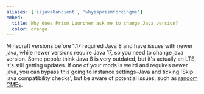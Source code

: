 ```yaml
---
aliases: ['isjava8ancient', 'whyisprismforcingme']
embed:
  title: Why does Prism Launcher ask me to change Java version?
  color: orange
---
```


Minecraft versions before 1.17 required Java 8 and have issues with newer java, while newer versions require Java 17, so you need to change java version. Some people think Java 8 is very outdated, but it's actually an LTS, it's still getting updates. If one of your mods is weird and requires newer java, you can bypass this going to instance settings-Java and ticking 'Skip java compatibility checks', but be aware of potential issues, such as [random CMEs](https://bugs.mojang.com/browse/MC-149777).
